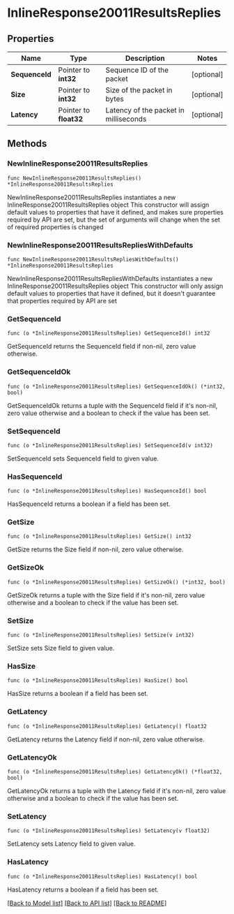 # InlineResponse20011ResultsReplies

## Properties

Name | Type | Description | Notes
------------ | ------------- | ------------- | -------------
**SequenceId** | Pointer to **int32** | Sequence ID of the packet | [optional] 
**Size** | Pointer to **int32** | Size of the packet in bytes | [optional] 
**Latency** | Pointer to **float32** | Latency of the packet in milliseconds | [optional] 

## Methods

### NewInlineResponse20011ResultsReplies

`func NewInlineResponse20011ResultsReplies() *InlineResponse20011ResultsReplies`

NewInlineResponse20011ResultsReplies instantiates a new InlineResponse20011ResultsReplies object
This constructor will assign default values to properties that have it defined,
and makes sure properties required by API are set, but the set of arguments
will change when the set of required properties is changed

### NewInlineResponse20011ResultsRepliesWithDefaults

`func NewInlineResponse20011ResultsRepliesWithDefaults() *InlineResponse20011ResultsReplies`

NewInlineResponse20011ResultsRepliesWithDefaults instantiates a new InlineResponse20011ResultsReplies object
This constructor will only assign default values to properties that have it defined,
but it doesn't guarantee that properties required by API are set

### GetSequenceId

`func (o *InlineResponse20011ResultsReplies) GetSequenceId() int32`

GetSequenceId returns the SequenceId field if non-nil, zero value otherwise.

### GetSequenceIdOk

`func (o *InlineResponse20011ResultsReplies) GetSequenceIdOk() (*int32, bool)`

GetSequenceIdOk returns a tuple with the SequenceId field if it's non-nil, zero value otherwise
and a boolean to check if the value has been set.

### SetSequenceId

`func (o *InlineResponse20011ResultsReplies) SetSequenceId(v int32)`

SetSequenceId sets SequenceId field to given value.

### HasSequenceId

`func (o *InlineResponse20011ResultsReplies) HasSequenceId() bool`

HasSequenceId returns a boolean if a field has been set.

### GetSize

`func (o *InlineResponse20011ResultsReplies) GetSize() int32`

GetSize returns the Size field if non-nil, zero value otherwise.

### GetSizeOk

`func (o *InlineResponse20011ResultsReplies) GetSizeOk() (*int32, bool)`

GetSizeOk returns a tuple with the Size field if it's non-nil, zero value otherwise
and a boolean to check if the value has been set.

### SetSize

`func (o *InlineResponse20011ResultsReplies) SetSize(v int32)`

SetSize sets Size field to given value.

### HasSize

`func (o *InlineResponse20011ResultsReplies) HasSize() bool`

HasSize returns a boolean if a field has been set.

### GetLatency

`func (o *InlineResponse20011ResultsReplies) GetLatency() float32`

GetLatency returns the Latency field if non-nil, zero value otherwise.

### GetLatencyOk

`func (o *InlineResponse20011ResultsReplies) GetLatencyOk() (*float32, bool)`

GetLatencyOk returns a tuple with the Latency field if it's non-nil, zero value otherwise
and a boolean to check if the value has been set.

### SetLatency

`func (o *InlineResponse20011ResultsReplies) SetLatency(v float32)`

SetLatency sets Latency field to given value.

### HasLatency

`func (o *InlineResponse20011ResultsReplies) HasLatency() bool`

HasLatency returns a boolean if a field has been set.


[[Back to Model list]](../README.md#documentation-for-models) [[Back to API list]](../README.md#documentation-for-api-endpoints) [[Back to README]](../README.md)


